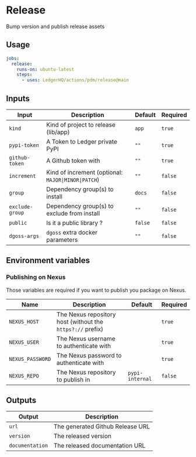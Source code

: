 # Release

Bump version and publish release assets

## Usage

```yaml
jobs:
  release:
    runs-on: ubuntu-latest
    steps:
      - uses: LedgerHQ/actions/pdm/release@main
```

## Inputs

| Input | Description | Default | Required |
|-------|-------------|---------|----------|
| `kind` | Kind of project to release (lib/app) | `app` | `true` |
| `pypi-token` | A Token to Ledger private PyPI | `""` | `true` |
| `github-token` | A Github token with | `""` | `true` |
| `increment` | Kind of increment (optional: `MAJOR\|MINOR\|PATCH`) | `""` | `false` |
| `group` | Dependency group(s) to install | `docs` | `false` |
| `exclude-group` | Dependency group(s) to exclude from install | `""` | `false` |
| `public` | Is it a public library ? | `false` | `false` |
| `dgoss-args` | `dgoss` extra docker parameters | `""` | `false` |

## Environment variables

### Publishing on Nexus

Those variables are required if you want to publish you package on Nexus.

| Name | Description | Default | Required |
|------|-------------|---------|----------|
| `NEXUS_HOST` | The Nexus repository host (without the `https?://` prefix) | | `true` |
| `NEXUS_USER` | The Nexus username to authenticate with | | `true` |
| `NEXUS_PASSWORD` | The Nexus password to authenticate with | | `true` |
| `NEXUS_REPO` | The Nexus repository to publish in | `pypi-internal` | `false` |

## Outputs

| Output | Description |
|--------|-------------|
| `url` | The generated Github Release URL |
| `version` | The released version |
| `documentation` | The released documentation URL |
